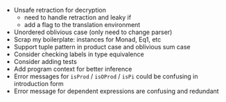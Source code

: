 - Unsafe retraction for decryption
  + need to handle retraction and leaky if
  + add a flag to the translation environment
- Unordered oblivious case (only need to change parser)
- Scrap my boilerplate: instances for Monad, Eq1, etc
- Support tuple pattern in product case and oblivious sum case
- Consider checking labels in type equivalence
- Consider adding tests
- Add program context for better inference
- Error messages for `isProd` / `isOProd` / `isPi` could be confusing in
  introduction form
- Error message for dependent expressions are confusing and redundant
